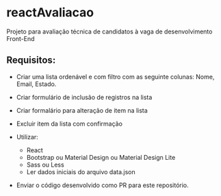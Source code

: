 # reactAvaliacao

Projeto para avaliação técnica de candidatos à vaga de desenvolvimento Front-End

## Requisitos:

* Criar uma lista ordenável e com filtro com as seguinte colunas:
    Nome, Email, Estado.
    
* Criar formulário de inclusão de registros na lista
* Criar formalário para alteração de item na lista
* Excluir item da lista com confirmação

* Utilizar:
  - React
  - Bootstrap ou Material Design ou Material Design Lite
  - Sass ou Less
  - Ler dados iniciais do arquivo data.json

* Enviar o código desenvolvido como PR para este repositório.

